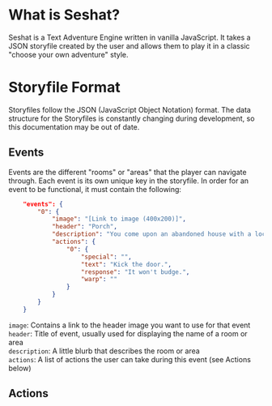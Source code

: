 # What is Seshat?
Seshat is a Text Adventure Engine written in vanilla JavaScript. It takes a JSON storyfile created by the user and allows them to play it in a classic "choose your own adventure" style.

# Storyfile Format
Storyfiles follow the JSON (JavaScript Object Notation) format. The data structure for the Storyfiles is constantly changing during development, so this documentation may be out of date.

## Events
Events are the different "rooms" or "areas" that the player can navigate through. Each event is its own unique key in the storyfile. In order for an event to be functional, it must contain the following:
```JSON
    "events": {
        "0": {
            "image": "[Link to image (400x200)]",
            "header": "Porch",
            "description": "You come upon an abandoned house with a locked front door.",
            "actions": {
                "0": {
                    "special": "",     
                    "text": "Kick the door.",
                    "response": "It won't budge.",
                    "warp": ""
                }
            }
        }
    }
```
```image```: Contains a link to the header image you want to use for that event  
```header```: Title of event, usually used for displaying the name of a room or area  
```description```: A little blurb that describes the room or area  
```actions```: A list of actions the user can take during this event (see Actions below)  

## Actions
